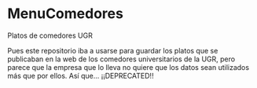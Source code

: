 # MenuComedores
Platos de comedores UGR

Pues este repositorio iba a usarse para guardar los platos que se publicaban en la web de los comedores universitarios de la UGR, pero parece que la empresa que lo lleva no quiere que los datos sean utilizados más que por ellos. Así que... ¡¡DEPRECATED!!
